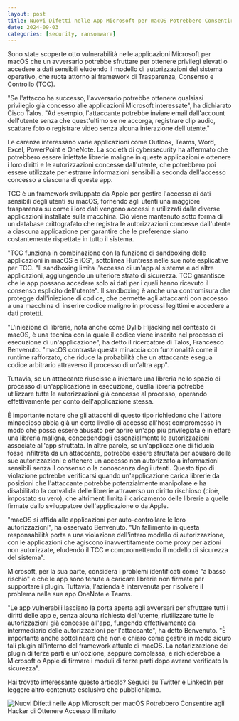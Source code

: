 ```yaml
---
layout: post
title: Nuovi Difetti nelle App Microsoft per macOS Potrebbero Consentire agli Hacker di Ottenere Accesso Illimitato
date: 2024-09-03
categories: [security, ransomware]
---
```


Sono state scoperte otto vulnerabilità nelle applicazioni Microsoft per macOS che un avversario potrebbe sfruttare per ottenere privilegi elevati o accedere a dati sensibili eludendo il modello di autorizzazioni del sistema operativo, che ruota attorno al framework di Trasparenza, Consenso e Controllo (TCC).

"Se l'attacco ha successo, l'avversario potrebbe ottenere qualsiasi privilegio già concesso alle applicazioni Microsoft interessate", ha dichiarato Cisco Talos. "Ad esempio, l'attaccante potrebbe inviare email dall'account dell'utente senza che quest'ultimo se ne accorga, registrare clip audio, scattare foto o registrare video senza alcuna interazione dell'utente."

Le carenze interessano varie applicazioni come Outlook, Teams, Word, Excel, PowerPoint e OneNote. La società di cybersecurity ha affermato che potrebbero essere iniettate librerie maligne in queste applicazioni e ottenere i loro diritti e le autorizzazioni concesse dall'utente, che potrebbero poi essere utilizzate per estrarre informazioni sensibili a seconda dell'accesso concesso a ciascuna di queste app.

TCC è un framework sviluppato da Apple per gestire l'accesso ai dati sensibili degli utenti su macOS, fornendo agli utenti una maggiore trasparenza su come i loro dati vengono accessi e utilizzati dalle diverse applicazioni installate sulla macchina. Ciò viene mantenuto sotto forma di un database crittografato che registra le autorizzazioni concesse dall'utente a ciascuna applicazione per garantire che le preferenze siano costantemente rispettate in tutto il sistema.

"TCC funziona in combinazione con la funzione di sandboxing delle applicazioni in macOS e iOS", sottolinea Huntress nelle sue note esplicative per TCC. "Il sandboxing limita l'accesso di un'app al sistema e ad altre applicazioni, aggiungendo un ulteriore strato di sicurezza. TCC garantisce che le app possano accedere solo ai dati per i quali hanno ricevuto il consenso esplicito dell'utente". Il sandboxing è anche una contromisura che protegge dall'iniezione di codice, che permette agli attaccanti con accesso a una macchina di inserire codice maligno in processi legittimi e accedere a dati protetti.

"L'iniezione di librerie, nota anche come Dylib Hijacking nel contesto di macOS, è una tecnica con la quale il codice viene inserito nel processo di esecuzione di un'applicazione", ha detto il ricercatore di Talos, Francesco Benvenuto. "macOS contrasta questa minaccia con funzionalità come il runtime rafforzato, che riduce la probabilità che un attaccante esegua codice arbitrario attraverso il processo di un'altra app".

Tuttavia, se un attaccante riuscisse a iniettare una libreria nello spazio di processo di un'applicazione in esecuzione, quella libreria potrebbe utilizzare tutte le autorizzazioni già concesse al processo, operando effettivamente per conto dell'applicazione stessa.

È importante notare che gli attacchi di questo tipo richiedono che l'attore minaccioso abbia già un certo livello di accesso all'host compromesso in modo che possa essere abusato per aprire un'app più privilegiata e iniettare una libreria maligna, concedendogli essenzialmente le autorizzazioni associate all'app sfruttata. In altre parole, se un'applicazione di fiducia fosse infiltrata da un attaccante, potrebbe essere sfruttata per abusare delle sue autorizzazioni e ottenere un accesso non autorizzato a informazioni sensibili senza il consenso o la conoscenza degli utenti. Questo tipo di violazione potrebbe verificarsi quando un'applicazione carica librerie da posizioni che l'attaccante potrebbe potenzialmente manipolare e ha disabilitato la convalida delle librerie attraverso un diritto rischioso (cioè, impostato su vero), che altrimenti limita il caricamento delle librerie a quelle firmate dallo sviluppatore dell'applicazione o da Apple.

"macOS si affida alle applicazioni per auto-controllare le loro autorizzazioni", ha osservato Benvenuto. "Un fallimento in questa responsabilità porta a una violazione dell'intero modello di autorizzazione, con le applicazioni che agiscono inavvertitamente come proxy per azioni non autorizzate, eludendo il TCC e compromettendo il modello di sicurezza del sistema". 

Microsoft, per la sua parte, considera i problemi identificati come "a basso rischio" e che le app sono tenute a caricare librerie non firmate per supportare i plugin. Tuttavia, l'azienda è intervenuta per risolvere il problema nelle sue app OneNote e Teams. 

"Le app vulnerabili lasciano la porta aperta agli avversari per sfruttare tutti i diritti delle app e, senza alcuna richiesta dell'utente, riutilizzare tutte le autorizzazioni già concesse all'app, fungendo effettivamente da intermediario delle autorizzazioni per l'attaccante", ha detto Benvenuto. "È importante anche sottolineare che non è chiaro come gestire in modo sicuro tali plugin all'interno del framework attuale di macOS. La notarizzazione dei plugin di terze parti è un'opzione, seppure complessa, e richiederebbe a Microsoft o Apple di firmare i moduli di terze parti dopo averne verificato la sicurezza".

Hai trovato interessante questo articolo? Seguici su Twitter e LinkedIn per leggere altro contenuto esclusivo che pubblichiamo.

![Nuovi Difetti nelle App Microsoft per macOS Potrebbero Consentire agli Hacker di Ottenere Accesso Illimitato](/PirateSec/assets/images/2024-09-03-new-flaws-in-microsoft-macos-apps-could-allow-hackers-to-gain-unrestricted-access.png)
